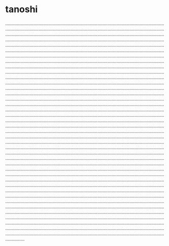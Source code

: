 # tanoshi

...............................................................................................................................................................................................................................................................................................................................................................................................................................................................................................................................................................................................................................................................................................................................................................................................................................................................................................................................................................................................................................................................................................................................................................................................................................................................................................................................................................................................................................................................................................................................................................................................................................................................................................................................................................................................................................................................................................................................................................................................................................................................................................................................................................................................................................................................................................................................................................................................................................................................................................................................................................................................................................................................................................................................................................................................................................................................................................................................................................................................................................................................................................................................................................................................................................................................................................................................................................................................................................................................................................................................................................................................................................................................................................................................................................................................................................................................................................................................................................................................................................................................................................................................................................................................................................................................................................................................................................................................................................................................................................................................................................................................................................................................................................................................................................................................................................................................................................................................................................................................................................................................................................................................................................................